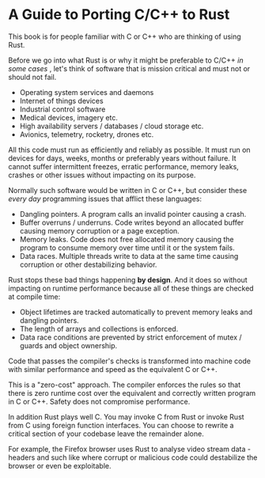 # A Guide to Porting C\/C++ to Rust

This book is for people familiar with C or C++ who are thinking of using Rust.

Before we go into what Rust is or why it might be preferable to C/C++ _in some cases_ , let's think of software that is mission critical and must not or should not fail.

* Operating system services and daemons
* Internet of things devices
* Industrial control software
* Medical devices, imagery etc.
* High availability servers / databases / cloud storage etc.
* Avionics, telemetry, rocketry, drones etc.

All this code must run as efficiently and reliably as possible. It must run on devices for days, weeks, months or preferably years without failure. It cannot suffer intermittent freezes, erratic performance, memory leaks, crashes or other issues without impacting on its purpose.

Normally such software would be written in C or C++, but consider these _every day_ programming issues that afflict these languages:

* Dangling pointers. A program calls an invalid pointer causing a crash.
* Buffer overruns \/ underruns. Code writes beyond an allocated buffer causing memory corruption or a page exception.
* Memory leaks. Code does not free allocated memory causing the program to consume memory over time until it or the system fails.
* Data races. Multiple threads write to data at the same time causing corruption or other destabilizing behavior.

Rust stops these bad things happening **by design**. And it does so without impacting on runtime performance because all of these things are checked at compile time:

* Object lifetimes are tracked automatically to prevent memory leaks and dangling pointers.
* The length of arrays and collections is enforced.
* Data race conditions are prevented by strict enforcement of mutex / guards and object ownership.

Code that passes the compiler's checks is transformed into machine code with similar performance and speed as the equivalent C or C++. 

This is a "zero-cost" approach. The compiler enforces the rules so that there is zero runtime cost over the equivalent and correctly written program in C or C++. Safety does not compromise performance. 

In addition Rust plays well C. You may invoke C from Rust or invoke Rust from C using foreign function interfaces. You can choose to rewrite a critical section of your codebase leave the remainder alone. 

For example, the Firefox browser uses Rust to analyse video stream data - headers and such like where corrupt or malicious code could destabilize the browser or even be exploitable. 
